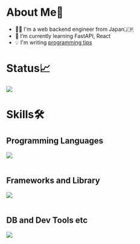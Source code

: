 # About Me👋
- 👨‍💻 I'm a web backend engineer from Japan🇯🇵
- 🌱 I’m currently learning FastAPI, React
- 💡 I'm writing [programming tips](https://handsomely-opinion-ffb.notion.site/Programming-Tips-ebe54bcb65b94241b179fddfe7d82759?pvs=4)

# Status📈
![](https://github-readme-stats.vercel.app/api/top-langs?username=KeishiIrisa&show_icons=true&locale=en&layout=compact)

# Skills🛠️

## Programming Languages

<img src="https://skillicons.dev/icons?i=js,typescript,python,java" /> <br /><br />

## Frameworks and Library

<img src="https://skillicons.dev/icons?i=react,vue,fastapi,flask,django,spring" /> <br /><br />

## DB and Dev Tools etc

<img src="https://skillicons.dev/icons?i=mysql,docker,git,figma" /> <br /><br />


<!--
**KeishiIrisa/KeishiIrisa** is a ✨ _special_ ✨ repository because its `README.md` (this file) appears on your GitHub profile.

Here are some ideas to get you started:



- 🤔 I’m looking for help with ...
- 💬 Ask me about ...
- 📫 How to reach me: ...
- 😄 Pronouns: ...
- ⚡ Fun fact: ...
-->
